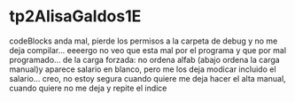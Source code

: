 # tp2AlisaGaldos1E
codeBlocks anda mal, pierde los permisos a la carpeta de debug y no me deja compilar... eeeergo no veo que esta mal por el programa y que por mal programado...
de la carga forzada: no ordena alfab (abajo ordena la carga manual)y aparece salario en blanco, pero me los deja modicar incluido el salario... creo, no estoy segura
cuando quiere me deja hacer el alta manual, cuando quiere no me deja y repite el indice

